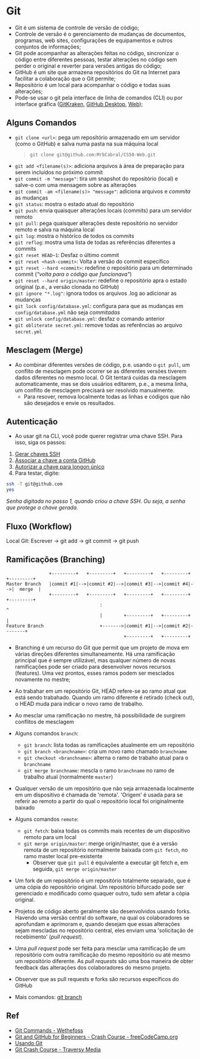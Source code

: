 # Git
- Git é um sistema de controle de versão de código;
- Controle de versão é o gerenciamento de mudanças de documentos, programas, web sites, configurações de equipamentos e outros conjuntos de informações;
- Git pode acompanhar as alterações feitas no código, sincronizar o código entre diferentes pessoas, testar alterações no código sem perder o original e reverter para versões antigas do código;
- GitHub é um site que armazena repositórios do Git na Internet para facilitar a colaboração que o Git permite;
- Repositório é um local para acompanhar o código e todas suas alterações;
- Pode-se usar o git pela interface de linha de comandos (CLI) ou por interface gráfica ([GitKraken](https://www.gitkraken.com/), [GitHub Desktop](https://desktop.github.com/), [Web](https://github.com/));

## Alguns Comandos
- `git clone <url>`: pega um repositório armazenado em um servidor (como o GitHub) e salva numa pasta na sua máquina local
    > `git clone git@github.com:MrbCabral/CS50-Web.git`
- `git add <filename(s)>`: adiciona arquivos à área de preparação para serem incluídos no próximo commit
- `git commit -m "message"`: tira um snapshot do repositório (local) e salve-o  com uma mensagem sobre as alterações
- `git commit -am <filename(s)> "message"`: adiciona arquivos e _commita_ as mudanças
- `git status`: mostra o estado atual do repositório
- `git push`: envia quaisquer alterações locais (commits) para um servidor remoto
- `git pull`: pega quaisquer alterações deste repositório no servidor remoto e salva na máquina local
- `git log`: mostra o histórico de todos os commits 
- `git reflog`: mostra uma lista de todas as referências diferentes a commits
- `git reset HEAD~1`: Desfaz o último commit
- `git reset <hash-commit>`: Volta a versão do commit específico
- `git reset --hard <commit>`: redefine o repositório para um determinado commit (_"volta para o código que funcionava"_)
- `git reset --hard origin/master`: redefine o repositório apra o estado original (p.e., a versão clonada no GitHub)
- `git ignore "*.log"`: ignora todos os arquivos .log ao adicionar as mudanças
- `git lock config/database.yml`: configura para que as mudanças em `config/database.yml` não seja _commitadas_
- `git unlock config/database.yml`: desfaz o comando anterior
- `git obliterate secret.yml`: remove todas as referências ao arquivo `secret.yml`

## Mesclagem (Merge)
- Ao combinar diferentes versões de código, p.e. usando o `git pull`, um conflito de mesclagem pode ocorrer se as diferentes versões tiverem dados diferentes no mesmo local. O Git tentará cuidas da mesclagem automaticamente, mas se dois usuários editarem, p.e., a mesma linha, um conflito de mesclagem precisará ser resolvido manualmente.
    - Para resover, remova localmente todas as linhas e códigos que não são desejados e envie os resultados.

## Autenticação
- Ao usar git na CLI, você pode querer registrar uma chave SSH. Para isso, siga os passos:
1. [Gerar chaves SSH](https://help.github.com/en/github/authenticating-to-github/generating-a-new-ssh-key-and-adding-it-to-the-ssh-agent)
2. [Associar a chave a conta GitHub](https://help.github.com/en/github/authenticating-to-github/adding-a-new-ssh-key-to-your-github-account)
3. [Autorizar a chave para longon único](https://help.github.com/en/github/authenticating-to-github/authorizing-an-ssh-key-for-use-with-saml-single-sign-on)
4. Para testar, digite:
```bash
ssh -T git@github.com
yes
```
_Senha digitada no passo 1, quando criou a chave SSH. Ou seja, a senha que protege a chave gerada._

## Fluxo (Workflow)
Local Git: Escrever -> git add -> git commit -> git push

## Ramificações (Branching)

```
                +---------+   +---------+   +---------+   +---------+   +---------+
Master Branch   |commit #1|-->|commit #2|-->|commit #3|-->|commit #4|-->|  merge  |
                +---------+   +---------+   +---------+   +---------+   +---------+
                                   :                                         ^
                                   |        +---------+   +---------+        |
Feature Branch                     +------->|commit #1|-->|commit #2|--------+
                                            +---------+   +---------+
```
- Branching é um recurso do Git que permit que um projeto de mova em várias direções diferentes simultaneamente. Há uma ramificação principal que é sempre utilizável, mas qualquer número de novas ramificações pode ser criado para desenvolver novos recursos (features). Uma vez prontos, esses ramos podem ser mesclados novamente no mestre;
- Ao trabahar em um repositório Git, HEAD refere-se ao ramo atual que está sendo trabahado. Quando um ramo diferente é retirado (check out), o HEAD muda para indicar o novo ramo de trabalho.
- Ao mesclar uma ramificação no mestre, há possibilidade de surgirem conflitos de mesclagem
- Alguns comandos `branch`:
    - `git branch`: lista todas as ramificações atualmente em um repositório
    - `git branch <branchname>`: cria um novo ramo chamado `branchname`
    - `git checkout <branchname>`: alterna o ramo de trabaho atual para o `branchname`
    - `git merge branchname`: mescla o ramo `branchname` no ramo de trabalho atual (normalmente `master`)

- Qualquer versão de um repositório que não seja armazenada localmente em um dispositivo é chamada de 'remota'. 'Origem' é usada para se referir ao remoto a partir do qual o repositório local foi originalmente baixado
- Alguns comandos `remote`:
    - `git fetch`: baixa todas os commits mais recentes de um dispositivo remoto para um local
    - `git merge origin/master`: merge origin/master, que é a versão remota de um repositório normalmente baixada com `git fetch`, no ramo master local pre-existente
        - Observer que `git pull` é equivalente a executar git fetch e, em seguida, `git merge origin/master`
- Um fork de um repositório é um repositório totalmente separado, que é uma cópia do repositório original. Um repositório bifurcado pode ser gerenciado e modificado como quaquer outro, tudo sem afetar a cópia original.
- Projetos de código aberto geralmente são desenvolvidos usando forks. Havendo uma versão central do software, na qual os colaboradores se aprofundam e aprimoram e, quando desejam que essas alterações sejam mescladas no repositório central, eles enviam uma 'solicitação de recebimento' (_pull request_).
- Uma _pull request_ pode ser feita para mesclar uma ramificação de um repositório com outra ramificação do mesmo repositório ou até mesmo um repositório diferente. As _pull requests_ são uma boa maneira de obter feedback das alterações dos colaboradores do mesmo projeto.
- Observer que as pull requests e forks são recursos específicos do GitHub

- Mais comandos: [git branch](https://devhints.io/git-branch)

<!-- TODO
Fork
Pull Request
-->

## Ref
- [Git Commands - Wethefoss](https://wethefoss.github.io/Git-Commands/)
- [Git and GitHub for Beginners - Crash Course - freeCodeCamp.org](https://www.youtube.com/watch?v=RGOj5yH7evk)
- [Usando Git](https://help.github.com/pt/github/using-git)
- [Git Crash Course - Traversy Media](https://www.youtube.com/watch?v=SWYqp7iY_Tc)